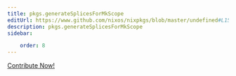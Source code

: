 ```yaml
---
title: pkgs.generateSplicesForMkScope
editUrl: https://www.github.com/nixos/nixpkgs/blob/master/undefined#L151C31
description: pkgs.generateSplicesForMkScope
sidebar:

    order: 8
---
```


<a href="https://www.github.com/nixos/nixpkgs/blob/master/undefined#L151C31">Contribute Now!</a>



